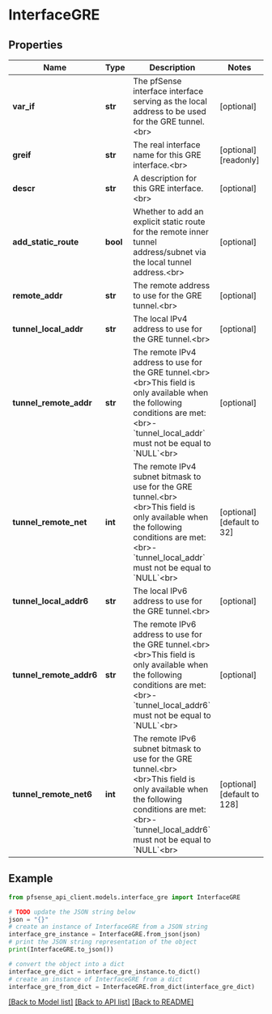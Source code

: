 # InterfaceGRE


## Properties

Name | Type | Description | Notes
------------ | ------------- | ------------- | -------------
**var_if** | **str** | The pfSense interface interface serving as the local address to be used for the GRE tunnel.&lt;br&gt; | [optional] 
**greif** | **str** | The real interface name for this GRE interface.&lt;br&gt; | [optional] [readonly] 
**descr** | **str** | A description for this GRE interface.&lt;br&gt; | [optional] 
**add_static_route** | **bool** | Whether to add an explicit static route for the remote inner tunnel address/subnet via the local tunnel address.&lt;br&gt; | [optional] 
**remote_addr** | **str** | The remote address to use for the GRE tunnel.&lt;br&gt; | [optional] 
**tunnel_local_addr** | **str** | The local IPv4 address to use for the GRE tunnel.&lt;br&gt; | [optional] 
**tunnel_remote_addr** | **str** | The remote IPv4 address to use for the GRE tunnel.&lt;br&gt;&lt;br&gt;This field is only available when the following conditions are met:&lt;br&gt;- &#x60;tunnel_local_addr&#x60; must not be equal to &#x60;NULL&#x60;&lt;br&gt; | [optional] 
**tunnel_remote_net** | **int** | The remote IPv4 subnet bitmask to use for the GRE tunnel.&lt;br&gt;&lt;br&gt;This field is only available when the following conditions are met:&lt;br&gt;- &#x60;tunnel_local_addr&#x60; must not be equal to &#x60;NULL&#x60;&lt;br&gt; | [optional] [default to 32]
**tunnel_local_addr6** | **str** | The local IPv6 address to use for the GRE tunnel.&lt;br&gt; | [optional] 
**tunnel_remote_addr6** | **str** | The remote IPv6 address to use for the GRE tunnel.&lt;br&gt;&lt;br&gt;This field is only available when the following conditions are met:&lt;br&gt;- &#x60;tunnel_local_addr6&#x60; must not be equal to &#x60;NULL&#x60;&lt;br&gt; | [optional] 
**tunnel_remote_net6** | **int** | The remote IPv6 subnet bitmask to use for the GRE tunnel.&lt;br&gt;&lt;br&gt;This field is only available when the following conditions are met:&lt;br&gt;- &#x60;tunnel_local_addr6&#x60; must not be equal to &#x60;NULL&#x60;&lt;br&gt; | [optional] [default to 128]

## Example

```python
from pfsense_api_client.models.interface_gre import InterfaceGRE

# TODO update the JSON string below
json = "{}"
# create an instance of InterfaceGRE from a JSON string
interface_gre_instance = InterfaceGRE.from_json(json)
# print the JSON string representation of the object
print(InterfaceGRE.to_json())

# convert the object into a dict
interface_gre_dict = interface_gre_instance.to_dict()
# create an instance of InterfaceGRE from a dict
interface_gre_from_dict = InterfaceGRE.from_dict(interface_gre_dict)
```
[[Back to Model list]](../README.md#documentation-for-models) [[Back to API list]](../README.md#documentation-for-api-endpoints) [[Back to README]](../README.md)


